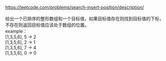 https://leetcode.com/problems/search-insert-position/description/
<br><br>
给出一个已排序的整形数组和一个目标值，如果目标值存在则找到目标值的下标，不存在则返回目标值应该处于数组的位置。
<br>
example：<br>
 [1,3,5,6], 5 → 2<br>
 [1,3,5,6], 2 → 1<br>
 [1,3,5,6], 7 → 4<br>
 [1,3,5,6], 0 → 0<br>

